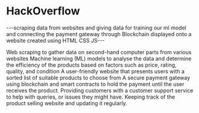 # HackOverflow
---scraping data from websites and giving data for training our ml model and connecting the payment gateway through Blockchain displayed onto a website created using HTML CSS JS---

Web scraping to gather data on second-hand computer parts from various websites
Machine learning (ML) models to analyse the data and determine the efficiency of the products based on factors such as price, rating, quality, and condition
A user-friendly website that presents users with a sorted list of suitable products to choose from
A secure payment gateway using blockchain and smart contracts to hold the payment until the user receives the product.
Providing customers with a customer support service to help with queries, or issues they might have.
Keeping track of the product selling website and updating it regularly.
